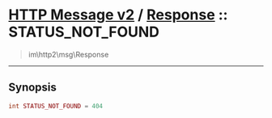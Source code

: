 # [HTTP Message v2](http2.md) / [Response](http2-Response.md) :: STATUS_NOT_FOUND
 > im\http2\msg\Response
____

## Synopsis
```php
int STATUS_NOT_FOUND = 404
```
